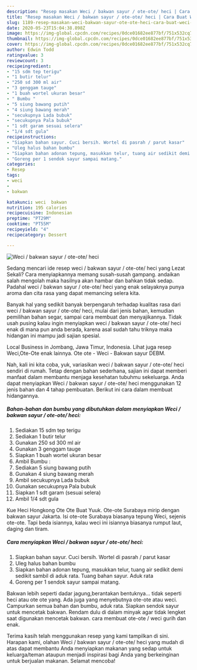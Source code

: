 ```yaml
---
description: "Resep masakan Weci / bakwan sayur / ote-ote/ heci | Cara Buat Weci / bakwan sayur / ote-ote/ heci Yang Bisa Manjain Lidah"
title: "Resep masakan Weci / bakwan sayur / ote-ote/ heci | Cara Buat Weci / bakwan sayur / ote-ote/ heci Yang Bisa Manjain Lidah"
slug: 1189-resep-masakan-weci-bakwan-sayur-ote-ote-heci-cara-buat-weci-bakwan-sayur-ote-ote-heci-yang-bisa-manjain-lidah
date: 2020-05-23T15:04:38.898Z
image: https://img-global.cpcdn.com/recipes/0dce01682ee877bf/751x532cq70/weci-bakwan-sayur-ote-ote-heci-foto-resep-utama.jpg
thumbnail: https://img-global.cpcdn.com/recipes/0dce01682ee877bf/751x532cq70/weci-bakwan-sayur-ote-ote-heci-foto-resep-utama.jpg
cover: https://img-global.cpcdn.com/recipes/0dce01682ee877bf/751x532cq70/weci-bakwan-sayur-ote-ote-heci-foto-resep-utama.jpg
author: Edwin Todd
ratingvalue: 3
reviewcount: 3
recipeingredient:
- "15 sdm tep terigu"
- "1 butir telur"
- "250 sd 300 ml air"
- "3 genggam tauge"
- "1 buah wortel ukuran besar"
- " Bumbu "
- "5 siung bawang putih"
- "4 siung bawang merah"
- "secukupnya Lada bubuk"
- "secukupnya Pala bubuk"
- "1 sdt garam sesuai selera"
- "1/4 sdt gula"
recipeinstructions:
- "Siapkan bahan sayur. Cuci bersih. Wortel di pasrah / parut kasar"
- "Uleg halus bahan bumbu"
- "Siapkan bahan adonan tepung, masukkan telur, tuang air sedikit demi sedikit sambil di aduk rata. Tuang bahan sayur. Aduk rata"
- "Goreng per 1 sendok sayur sampai matang."
categories:
- Resep
tags:
- weci
- 
- bakwan

katakunci: weci  bakwan 
nutrition: 195 calories
recipecuisine: Indonesian
preptime: "PT29M"
cooktime: "PT55M"
recipeyield: "4"
recipecategory: Dessert

---
```



![Weci / bakwan sayur / ote-ote/ heci](https://img-global.cpcdn.com/recipes/0dce01682ee877bf/751x532cq70/weci-bakwan-sayur-ote-ote-heci-foto-resep-utama.jpg)

Sedang mencari ide resep weci / bakwan sayur / ote-ote/ heci yang Lezat Sekali? Cara menyiapkannya memang susah-susah gampang. andaikan salah mengolah maka hasilnya akan hambar dan bahkan tidak sedap. Padahal weci / bakwan sayur / ote-ote/ heci yang enak selayaknya punya aroma dan cita rasa yang dapat memancing selera kita.

Banyak hal yang sedikit banyak berpengaruh terhadap kualitas rasa dari weci / bakwan sayur / ote-ote/ heci, mulai dari jenis bahan, kemudian pemilihan bahan segar, sampai cara membuat dan menyajikannya. Tidak usah pusing kalau ingin menyiapkan weci / bakwan sayur / ote-ote/ heci enak di mana pun anda berada, karena asal sudah tahu triknya maka hidangan ini mampu jadi sajian spesial.

Local Business in Jombang, Jawa Timur, Indonesia. Lihat juga resep Weci,Ote-Ote enak lainnya. Ote ote - Weci - Bakwan sayur DEBM.


Nah, kali ini kita coba, yuk, variasikan weci / bakwan sayur / ote-ote/ heci sendiri di rumah. Tetap dengan bahan sederhana, sajian ini dapat memberi manfaat dalam membantu menjaga kesehatan tubuhmu sekeluarga. Anda dapat menyiapkan Weci / bakwan sayur / ote-ote/ heci menggunakan 12 jenis bahan dan 4 tahap pembuatan. Berikut ini cara dalam membuat hidangannya.

<!--inarticleads1-->

##### Bahan-bahan dan bumbu yang dibutuhkan dalam menyiapkan Weci / bakwan sayur / ote-ote/ heci:

1. Sediakan 15 sdm tep terigu
1. Sediakan 1 butir telur
1. Gunakan 250 sd 300 ml air
1. Gunakan 3 genggam tauge
1. Siapkan 1 buah wortel ukuran besar
1. Ambil  Bumbu :
1. Sediakan 5 siung bawang putih
1. Gunakan 4 siung bawang merah
1. Ambil secukupnya Lada bubuk
1. Gunakan secukupnya Pala bubuk
1. Siapkan 1 sdt garam (sesuai selera)
1. Ambil 1/4 sdt gula


Kue Heci Hongkong Ote Ote Buat Yuuk. Ote-ote Surabaya mirip dengan bakwan sayur Jakarta. Isi ote-ote Surabaya biasanya tepung Weci, sejenis ote-ote. Tapi beda isiannya, kalau weci ini isiannya biasanya rumput laut, daging dan tiram. 

<!--inarticleads2-->

##### Cara menyiapkan Weci / bakwan sayur / ote-ote/ heci:

1. Siapkan bahan sayur. Cuci bersih. Wortel di pasrah / parut kasar
1. Uleg halus bahan bumbu
1. Siapkan bahan adonan tepung, masukkan telur, tuang air sedikit demi sedikit sambil di aduk rata. Tuang bahan sayur. Aduk rata
1. Goreng per 1 sendok sayur sampai matang.


Bakwan lebih seperti dadar jagung,berantakan bentuknya… tidak seperti heci atau ote ote yang. Ada juga yang menyebutnya ote-ote atau weci. Campurkan semua bahan dan bumbu, aduk rata. Siapkan sendok sayur untuk mencetak bakwan. Rendam dulu di dalam minyak agar tidak lengket saat digunakan mencetak bakwan. cara membuat ote-ote / weci gurih dan enak. 

Terima kasih telah menggunakan resep yang kami tampilkan di sini. Harapan kami, olahan Weci / bakwan sayur / ote-ote/ heci yang mudah di atas dapat membantu Anda menyiapkan makanan yang sedap untuk keluarga/teman ataupun menjadi inspirasi bagi Anda yang berkeinginan untuk berjualan makanan. Selamat mencoba!
